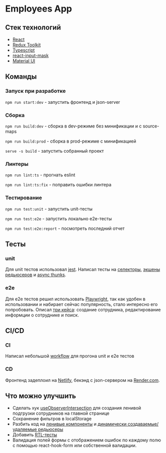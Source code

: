 # Employees App

## Стек технологий
- [React](https://ru.reactjs.org/ "React")
- [Redux Toolkit](https://redux-toolkit.js.org/ "Redux Toolkit")
- [Typescript](https://www.typescriptlang.org/ "Typescript")
- [react-input-mask](https://www.npmjs.com/package/react-input-mask "react-input-mask")
- [Material UI](https://mui.com/ "Material UI")

## Команды

### Запуск при разработке
`npm run start:dev` - запустить фронтенд и json-server

### Сборка
`npm run build:dev` - сборка в dev-режиме без минификации и с source-maps

`npm run build:prod` - сборка в prod-режиме с минификацией

`serve -s build` - запустить собранный проект

### Линтеры
`npm run lint:ts` - прогнать eslint

`npm run lint:ts:fix` - поправить ошибки линтера

### Тестирование
`npm run test:unit` - запустить unit-тесты

`npm run test:e2e` - запустить локально e2e-тесты

`npm run test:e2e:report` - посмотреть последний отчет

## Тесты

### unit
Для unit тестов использовал [jest](https://github.com/Waldo33/employees-app/tree/master/config/jest "jest"). Написал тесты на [селекторы](https://github.com/Waldo33/employees-app/blob/master/src/entities/Employee/model/selectors/getFilters/getFilters.test.ts "селекторы"), [экшены редьюсеров](https://github.com/Waldo33/employees-app/blob/master/src/entities/Employee/model/slice/employeesSlice.test.ts "экшены редьюсеров") и [async thunks](https://github.com/Waldo33/employees-app/blob/master/src/entities/Employee/model/services/editEmployeeById/editEmployeeById.test.ts "async thunks").

### e2e
Для e2e тестов решил использовать [Playwright](https://playwright.dev/ "Playwright"), так как удобен в использовании и набирает сейчас популярность, стало интересно его попробовать. Описал [три кейса](https://github.com/Waldo33/employees-app/blob/master/tests/employee.spec.ts "три кейса"): создание сотрудника, редактирование информции о сотруднике и поиск.

## CI/CD

### CI
Написал небольшой [workflow](https://github.com/Waldo33/employees-app/blob/master/.github/workflows/main.yml "workflow") для прогона unit и e2e тестов

### CD
Фронтенд задеплоил на [Netlify](https://www.netlify.com/ "Netlify"), бекэнд с json-сервером на [Render.com](https://render.com/ "Render.com").

## Что можно улучшить
- Сделать хук [useObserverIntersection](https://usehooks-ts.com/react-hook/use-intersection-observer "useObserverIntersection") для создания ленивой подгрузки сотрудников на главной странице
- Сохранение фильтров в localStorage
- Разбить код на [ленивые компоненты](https://react.dev/reference/react/lazy "ленивые компоненты") и [динамически создаваемые/удаляемые редьюсеры](https://redux.js.org/usage/code-splitting "динамически создаваемые/удаляемые редьюсеры")
- Добавить [RTL-тесты](https://testing-library.com/docs/react-testing-library/intro/ "RTL-тесты")
- Валидация полей формы с отображением ошибок по каждому полю с помощью react-hook-form или собственной валидации.
